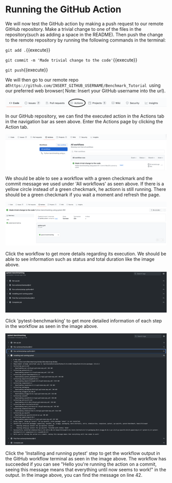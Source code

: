 # Running the GitHub Action

We will now test the GitHub action by making a push request to our remote GitHub repository. Make a trivial change to one of the files in the repository(such as adding a space in the README). Then push the change to the remote repository by running the following commands in the terminal: 

`git add .`{{execute}}

`git commit -m 'Made trivial change to the code'`{{execute}}

`git push`{{execute}}

We will then go to our remote repo at`https://github.com/INSERT_GITHUB_USERNAME/Benchmark_Tutorial `using our preferred web browser( Note: Insert your GitHub username into the url).

<img src="https://github.com/jhammarstedt/katacoda-scenarios/blob/main/ghactionDemo/images/github-action-bar.png?raw=true" />

In our GitHub repository, we can find the executed action in the Actions tab in the navigation bar as seen above. Enter the Actions page by clicking the Action tab.


<img src="https://github.com/jhammarstedt/katacoda-scenarios/blob/main/ghactionDemo/images/demo-action-screen.png?raw=true" />

We should be able to see a workflow with a green checkmark and the commit message we used under 'All workflows' as seen above. If there is a yellow circle instead of a green checkmark, he actionn is still running. There should be a green checkmark if you wait a moment and refresh the page.

<img src="https://github.com/jhammarstedt/katacoda-scenarios/blob/main/ghactionDemo/images/clicked-demo.png?raw=true" />

Click the workflow to get more details regarding its execution. We should be able to see information such as status and total duration like the image above.

<img src="https://github.com/jhammarstedt/katacoda-scenarios/blob/main/ghactionDemo/images/demo-action-result.png?raw=true" />

Click 'pytest-benchmarking' to get more detailed information of each step in the workflow as seen in the image above.

<img src="https://github.com/jhammarstedt/katacoda-scenarios/blob/main/ghactionDemo/images/demo-action-result-clicked.png?raw=true" />

Click the 'Installing and running pytest' step to get the workflow output in the GitHub workflow terminal as seen in the image above. The workflow has succeeded if you can see "Hello you're running the action on a commit, seeing this message means that everything until now seems to work!" in the output. In the image above, you can find the message on line 42.
